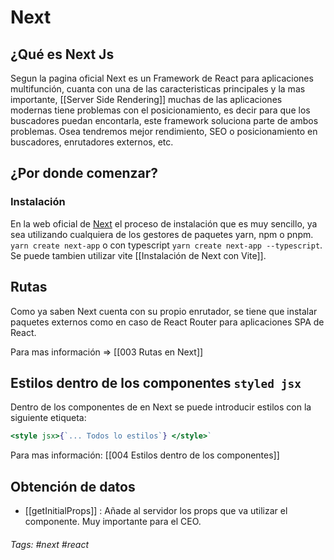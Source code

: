 # Next

## ¿Qué es Next Js

Segun la pagina oficial Next es un Framework de React para aplicaciones multifunción, cuanta con una de las caracteristicas principales y la mas importante, [[Server Side Rendering]] muchas de las aplicaciones modernas tiene problemas con el posicionamiento, es decir para que los buscadores puedan encontarla, este framework soluciona parte de ambos problemas. Osea tendremos mejor rendimiento, SEO o posicionamiento en buscadores, enrutadores externos, etc.

## ¿Por donde comenzar?

### Instalación

En la web oficial de [Next](https://nextjs.org/docs/getting-started) el proceso de instalación que es muy sencillo, ya sea utilizando cualquiera de los gestores de paquetes yarn, npm o pnpm.
` yarn create next-app` o con typescript `yarn create next-app --typescript`.
Se puede tambien utilizar vite [[Instalación de Next con Vite]].

## Rutas

Como ya saben Next cuenta con su propio enrutador, se tiene que instalar paquetes externos como en caso de React Router para aplicaciones SPA de React. 

Para mas información => [[003 Rutas en Next]]


## Estilos dentro de los componentes `styled jsx`

Dentro de los componentes de en Next se puede introducir estilos con la siguiente etiqueta:

```jsx
<style jsx>{`... Todos lo estilos`} </style>`
```

Para mas información: [[004 Estilos dentro de los componentes]] 

## Obtención de datos

- [[getInitialProps]] : Añade al servidor los props que va utilizar el componente. Muy importante para el CEO. 



###### Tags: #next #react 